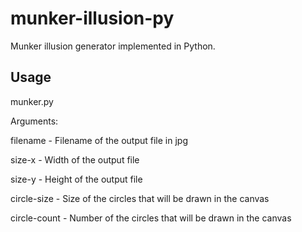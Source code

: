 # munker-illusion-py
Munker illusion generator implemented in Python.

## Usage
munker.py <filename> <size-x> <size-y> <circle-size> <circle-count>

Arguments:

  filename - Filename of the output file in jpg

  size-x - Width of the output file

  size-y - Height of the output file

  circle-size - Size of the circles that will be drawn in the canvas
  
  circle-count - Number of the circles that will be drawn in the canvas
